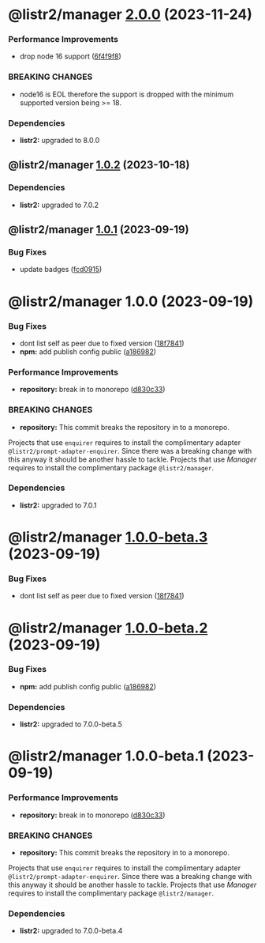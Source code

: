 # @listr2/manager [2.0.0](https://github.com/listr2/listr2/compare/@listr2/manager@1.0.2...@listr2/manager@2.0.0) (2023-11-24)


### Performance Improvements

* drop node 16 support ([6f4f9f8](https://github.com/listr2/listr2/commit/6f4f9f84564195a8485c44d4862b22fe2323283a))


### BREAKING CHANGES

* node16 is EOL therefore the support is dropped with the minimum
supported version being >= 18.





### Dependencies

* **listr2:** upgraded to 8.0.0

## @listr2/manager [1.0.2](https://github.com/listr2/listr2/compare/@listr2/manager@1.0.1...@listr2/manager@1.0.2) (2023-10-18)





### Dependencies

* **listr2:** upgraded to 7.0.2

## @listr2/manager [1.0.1](https://github.com/listr2/listr2/compare/@listr2/manager@1.0.0...@listr2/manager@1.0.1) (2023-09-19)


### Bug Fixes

* update badges ([fcd0915](https://github.com/listr2/listr2/commit/fcd0915a30952959140c27b7f82a63cb4eb7fdd5))

# @listr2/manager 1.0.0 (2023-09-19)


### Bug Fixes

* dont list self as peer due to fixed version ([18f7841](https://github.com/listr2/listr2/commit/18f78416f6d887871a830f3a6cf21ffff29b630d))
* **npm:** add publish config public ([a186982](https://github.com/listr2/listr2/commit/a1869821c94a3b73018a07ba7b721e3523575946))


### Performance Improvements

* **repository:** break in to monorepo ([d830c33](https://github.com/listr2/listr2/commit/d830c338ae8f0ee9e65d4102fc067ffb3e5ac820))


### BREAKING CHANGES

* **repository:** This commit breaks the repository in to a monorepo.

Projects that use `enquirer` requires to install the complimentary adapter `@listr2/prompt-adapter-enquirer`. Since there was a breaking change with this anyway it should be another hassle to tackle.
Projects that use _Manager_ requires to install the complimentary package `@listr2/manager`.





### Dependencies

* **listr2:** upgraded to 7.0.1

# @listr2/manager [1.0.0-beta.3](https://github.com/listr2/listr2/compare/@listr2/manager@1.0.0-beta.2...@listr2/manager@1.0.0-beta.3) (2023-09-19)


### Bug Fixes

* dont list self as peer due to fixed version ([18f7841](https://github.com/listr2/listr2/commit/18f78416f6d887871a830f3a6cf21ffff29b630d))

# @listr2/manager [1.0.0-beta.2](https://github.com/listr2/listr2/compare/@listr2/manager@1.0.0-beta.1...@listr2/manager@1.0.0-beta.2) (2023-09-19)


### Bug Fixes

* **npm:** add publish config public ([a186982](https://github.com/listr2/listr2/commit/a1869821c94a3b73018a07ba7b721e3523575946))





### Dependencies

* **listr2:** upgraded to 7.0.0-beta.5

# @listr2/manager 1.0.0-beta.1 (2023-09-19)


### Performance Improvements

* **repository:** break in to monorepo ([d830c33](https://github.com/listr2/listr2/commit/d830c338ae8f0ee9e65d4102fc067ffb3e5ac820))


### BREAKING CHANGES

* **repository:** This commit breaks the repository in to a monorepo.

Projects that use `enquirer` requires to install the complimentary adapter `@listr2/prompt-adapter-enquirer`. Since there was a breaking change with this anyway it should be another hassle to tackle.
Projects that use _Manager_ requires to install the complimentary package `@listr2/manager`.





### Dependencies

* **listr2:** upgraded to 7.0.0-beta.4
